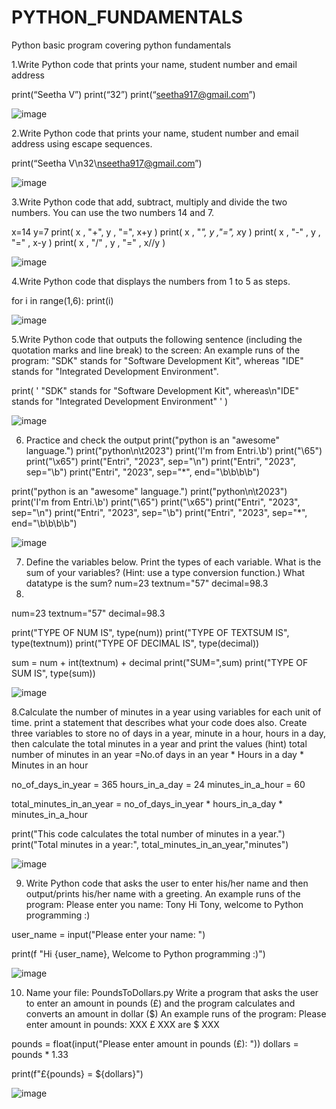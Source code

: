 # PYTHON_FUNDAMENTALS
Python basic program covering python fundamentals

1.Write Python code that prints your name, student number and email address 

print(“Seetha V”)
print(“32”)
print(“seetha917@gmail.com”)

![image](https://github.com/user-attachments/assets/9966c234-6eb3-451a-b612-52ddd84c1a9c)

 

2.Write Python code that prints your name, student number and email address using escape sequences.  

print(“Seetha V\n32\nseetha917@gmail.com”)

![image](https://github.com/user-attachments/assets/59faa0a6-e1ce-42e1-aa74-0f6e076b4ffb)

 
3.Write Python code that add, subtract, multiply and divide the two numbers. You can use the two numbers 14 and 7.

x=14
y=7
print( x , "+", y , "=", x+y )
print( x , "*", y ,"=", x*y )
print( x , "-" , y , "=" , x-y )
print( x , "/" , y , "=" , x//y )

![image](https://github.com/user-attachments/assets/ab0be74b-e322-46d1-978f-2aa1c6fe587f)


4.Write Python code that displays the numbers from 1 to 5 as steps. 

for i in range(1,6):
    print(i)  
    
![image](https://github.com/user-attachments/assets/78922213-0127-4c9b-851b-073d6b70af8f)

 
5.Write Python code that outputs the following sentence (including the quotation marks and line break) to the screen: An example runs of the program: "SDK" stands for "Software Development Kit", whereas "IDE" stands for "Integrated Development Environment". 

print( ' \"SDK\" stands for \"Software Development Kit\", whereas\n\"IDE\" stands
for \"Integrated Development Environment\" ' )

![image](https://github.com/user-attachments/assets/6e7b1c23-a170-49ea-b46f-1eaf6dd7440b)

 
6. Practice and check the output print("python is an \"awesome\" language.") print("python\n\t2023") print('I\'m from Entri.\b') print("\65") print("\x65") print("Entri", "2023", sep="\n") print("Entri", "2023", sep="\b") print("Entri", "2023", sep="*", end="\b\b\b\b")
   
print("python is an \"awesome\" language.")
print("python\n\t2023")
print('I\'m from Entri.\b')
print("\65")
print("\x65")
print("Entri", "2023", sep="\n")
print("Entri", "2023", sep="\b")
print("Entri", "2023", sep="*", end="\b\b\b\b")

![image](https://github.com/user-attachments/assets/19408478-fe88-4c73-9faf-0d40e18b75bc)

 
7. Define the variables below. Print the types of each variable. What is the sum of your variables? (Hint: use a type conversion function.) What datatype is the sum? num=23 textnum="57" decimal=98.3
8. 
num=23
textnum="57"
decimal=98.3

print("TYPE OF NUM IS", type(num))
print("TYPE OF TEXTSUM IS", type(textnum))
print("TYPE OF DECIMAL IS", type(decimal))

sum = num + int(textnum) + decimal
print("SUM=",sum)
print("TYPE OF SUM IS", type(sum))

![image](https://github.com/user-attachments/assets/693d3d4f-b651-4104-af1a-cbc2833a8593)

 
8.Calculate the number of minutes in a year using variables for each unit of time. print a statement that describes what your code does also. Create three variables to store no of days in a year, minute in a hour, hours in a day, then calculate the total minutes in a year and print the values (hint) total number of minutes in an year =No.of days in an year * Hours in a day * Minutes in an hour

no_of_days_in_year = 365
hours_in_a_day = 24
minutes_in_a_hour = 60

total_minutes_in_an_year = no_of_days_in_year * hours_in_a_day * minutes_in_a_hour

print("This code calculates the total number of minutes in a year.")
print("Total minutes in a year:", total_minutes_in_an_year,"minutes")

![image](https://github.com/user-attachments/assets/8ae37f66-4ab0-45fa-a061-f5fce6297b7e)

 
9. Write Python code that asks the user to enter his/her name and then output/prints his/her name with a greeting. An example runs of the program: Please enter you name: Tony Hi Tony, welcome to Python programming :)
    
 user_name = input("Please enter your name: ")
 
print(f "Hi {user_name}, Welcome to Python programming :)")

![image](https://github.com/user-attachments/assets/c8d6685f-ff1b-49ef-baa0-83c2517c02cb)

 
10. Name your file: PoundsToDollars.py Write a program that asks the user to enter an amount in pounds (£) and the program calculates and converts an amount in dollar ($) An example runs of the program: Please enter amount in pounds: XXX £ XXX are $ XXX
     
pounds = float(input("Please enter amount in pounds (£): "))
dollars = pounds * 1.33

print(f"£{pounds} = ${dollars}")

![image](https://github.com/user-attachments/assets/d9a30d75-79e3-47c6-8bc5-be84e1925b72)

 


